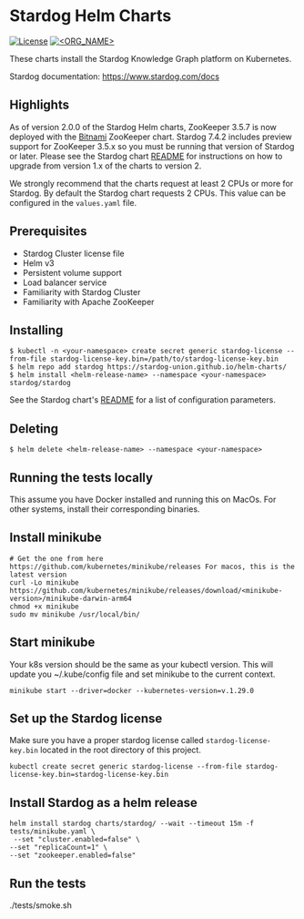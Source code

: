 Stardog Helm Charts
===================

[![License](https://img.shields.io/badge/License-Apache%202.0-blue.svg)](https://opensource.org/licenses/Apache-2.0)
[![<ORG_NAME>](https://circleci.com/gh/stardog-union/helm-charts.svg?style=shield&circle-token=213cf9bca0acf5d3945dfd5d746b48f1c2d436e0)](https://app.circleci.com/pipelines/gh/stardog-union/helm-charts)

These charts install the Stardog Knowledge Graph platform on Kubernetes.

Stardog documentation: https://www.stardog.com/docs

Highlights
----------

As of version 2.0.0 of the Stardog Helm charts, ZooKeeper 3.5.7 is now deployed
with the [Bitnami](https://github.com/bitnami/charts/tree/master/bitnami/zookeeper)
ZooKeeper chart. Stardog 7.4.2 includes preview support for ZooKeeper 3.5.x so you
must be running that version of Stardog or later. Please see the Stardog chart
[README](https://github.com/stardog-union/helm-charts/blob/master/charts/stardog/README.md)
for instructions on how to upgrade from version 1.x of the charts to version 2.

We strongly recommend that the charts request at least 2 CPUs or more for Stardog.
By default the Stardog chart requests 2 CPUs. This value can be configured in the
`values.yaml` file.

Prerequisites
-------------

- Stardog Cluster license file
- Helm v3
- Persistent volume support
- Load balancer service
- Familiarity with Stardog Cluster
- Familiarity with Apache ZooKeeper

Installing
----------

```
$ kubectl -n <your-namespace> create secret generic stardog-license --from-file stardog-license-key.bin=/path/to/stardog-license-key.bin
$ helm repo add stardog https://stardog-union.github.io/helm-charts/
$ helm install <helm-release-name> --namespace <your-namespace> stardog/stardog
```

See the Stardog chart's [README](https://github.com/stardog-union/helm-charts/blob/master/charts/stardog/README.md)
for a list of configuration parameters.

Deleting
--------

```
$ helm delete <helm-release-name> --namespace <your-namespace>
```

Running the tests locally
-------------------------

This assume you have Docker installed and running this on MacOs. For other systems, install their corresponding binaries.

## Install minikube
```
# Get the one from here https://github.com/kubernetes/minikube/releases For macos, this is the latest version
curl -Lo minikube https://github.com/kubernetes/minikube/releases/download/<minikube-version>/minikube-darwin-arm64
chmod +x minikube
sudo mv minikube /usr/local/bin/
```

## Start minikube
Your k8s version should be the same as your kubectl version. This will update you ~/.kube/config file and set minikube to the current context.
```
minikube start --driver=docker --kubernetes-version=v.1.29.0
```

## Set up the Stardog license
Make sure you have a proper stardog license called `stardog-license-key.bin` located in the root directory of this project.
```
kubectl create secret generic stardog-license --from-file stardog-license-key.bin=stardog-license-key.bin
```

## Install Stardog as a helm release
```
helm install stardog charts/stardog/ --wait --timeout 15m -f tests/minikube.yaml \
 --set "cluster.enabled=false" \
--set "replicaCount=1" \
--set "zookeeper.enabled=false"
```

## Run the tests
 ./tests/smoke.sh